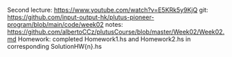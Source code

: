 Second lecture: https://www.youtube.com/watch?v=E5KRk5y9KjQ
git: https://github.com/input-output-hk/plutus-pioneer-program/blob/main/code/week02
notes: https://github.com/albertoCCz/plutusCourse/blob/master/Week02/Week02.md
Homework: completed Homework1.hs and Homework2.hs in corresponding SolutionHW{n}.hs